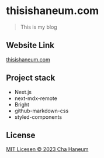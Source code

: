 # thisishaneum.com
> This is my blog

## Website Link
[thisishaneum.com](https://thisishaneum.com)

## Project stack
- Next.js
- next-mdx-remote
- Bright
- github-markdown-css
- styled-components

## License
[MIT Licesen &copy; 2023 Cha Haneum](.github/LICENSE)
